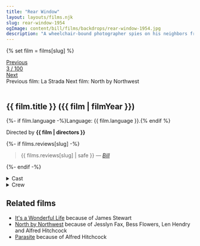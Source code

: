 ```yaml
---
title: "Rear Window"
layout: layouts/films.njk
slug: rear-window-1954
ogImage: content/bill/films/backdrops/rear-window-1954.jpg
description: "A wheelchair-bound photographer spies on his neighbors from his apartment window and becomes convinced one of them has committed murder."
---
```


{% set film = films[slug] %}

<nav class="films">
  <div class="prev">
    <a href="../la-strada-1954"><i class="fa-solid fa-chevron-left fa-xs"></i> Previous</a>
  </div>
  <div>
    <a class="simple" href="../">3 / 100</a>
  </div>
  <div class="next">
    <a href="../north-by-northwest-1959">Next <i class="fa-solid fa-chevron-right fa-xs"></i></a>
  </div>
  <div class="hint">
    <span class="prev-hint">
      <span class="sr-only">Previous film:</span>
      La Strada
    </span>
    <span class="next-hint">
      <span class="sr-only">Next film:</span>
      North by Northwest
    </span>
  </div>
</nav>

<article class="film slug-rear-window-1954">
  <div class="backdrop-and-poster">
    <img class="poster" src="../films/posters/{{ slug }}.jpg" alt="">
    <img class="backdrop" src="../films/backdrops/{{ slug }}.jpg" alt="">
  </div>

  <h1>{{ film.title }} ({{ film | filmYear }})</h1>

  <p>
    {%- if film.language -%}Language: {{ film.language }}.{% endif %}
    
  </p>

  <p class="director">
    Directed by <strong>{{ film | directors }}</strong>
  </p>

  {%- if films.reviews[slug] -%}
    <blockquote> 
      {{ films.reviews[slug] | safe }} <em>—&nbsp;<a href="/bill">Bill</a></em>
    </blockquote> 
  {%- endif -%}

  <section class="film-detail">
    <div>
      <details>
        <summary>
          <i class="fa-solid fa-masks-theater"></i>
          Cast
        </summary>
        <ul>
          {%- for cast in film.credits.cast -%}
            <li>
              {{ cast.name }} as <em>{{ cast.character }}</em>
            </li>
          {%- endfor -%}
        </ul>
      </details>
      <details>
        <summary>
          <i class="fa-solid fa-clapperboard"></i>
          Crew
        </summary>
        <ul>
          {%- for crew in film.credits.crew -%}
            <li>
              {{ crew.name }} &mdash; <em>{{ crew.job }}</em>
            </li>
          {%- endfor -%}
        </ul>
      </details>
    </div>
  </section>

  <section class="related-films">
  <h2>Related films</h2>
  <ul>
    <li><a href="../its-a-wonderful-life-1946">It's a Wonderful Life</a> because of James Stewart</li>
<li><a href="../north-by-northwest-1959">North by Northwest</a> because of Jesslyn Fax, Bess Flowers, Len Hendry and Alfred Hitchcock</li>
<li><a href="../parasite-2019">Parasite</a> because of Alfred Hitchcock</li>
  </ul>
</section>

</article>
